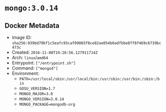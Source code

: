 # `mongo:3.0.14`

## Docker Metadata

- Image ID: `sha256:039bd79bf1c5eafc93caf09865f8ce82ae054b6adfbbe8ff8f469c6739bc473c`
- Created: `2016-11-08T19:26:56.127911714Z`
- Arch: `linux`/`amd64`
- Entrypoint: `["/entrypoint.sh"]`
- Command: `["mongod"]`
- Environment:
  - `PATH=/usr/local/sbin:/usr/local/bin:/usr/sbin:/usr/bin:/sbin:/bin`
  - `GOSU_VERSION=1.7`
  - `MONGO_MAJOR=3.0`
  - `MONGO_VERSION=3.0.14`
  - `MONGO_PACKAGE=mongodb-org`
